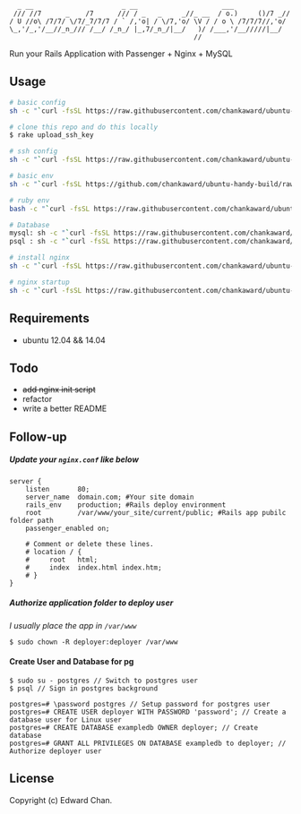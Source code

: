 ```
  _ __                      _ __                     ___              
 /// //7      _    /7      /// / _   _     _//_ __  / o.)     ()/7 _//
/ U //o\ /7/7/ \/7/_7/7/7 / ` /,'o| / \/7,'o/ \V / / o \ /7/7/7//,'o/ 
\_,'/_,'/__//_n_/// /__/ /_n_/ |_,7/_n_/|__/   )/ /___,'/__/////|__/  
                                              //                      
```

Run your Rails Application with Passenger + Nginx + MySQL

## Usage

```sh
# basic config
sh -c "`curl -fsSL https://raw.githubusercontent.com/chankaward/ubuntu-handy-build/master/basic_config.sh`"

# clone this repo and do this locally
$ rake upload_ssh_key

# ssh config
sh -c "`curl -fsSL https://raw.githubusercontent.com/chankaward/ubuntu-handy-build/master/ssh_config.sh`"

# basic env
sh -c "`curl -fsSL https://github.com/chankaward/ubuntu-handy-build/raw/master/basic_env.sh`"

# ruby env
bash -c "`curl -fsSL https://raw.githubusercontent.com/chankaward/ubuntu-handy-build/master/ruby_env.sh`"

# Database
mysql: sh -c "`curl -fsSL https://raw.githubusercontent.com/chankaward/ubuntu-handy-build/master/install_mysql.sh`"
psql : sh -c "`curl -fsSL https://raw.githubusercontent.com/chankaward/ubuntu-handy-build/master/install_psql.sh`"

# install nginx
sh -c "`curl -fsSL https://raw.githubusercontent.com/chankaward/ubuntu-handy-build/master/install_nginx.sh`"

# nginx startup
sh -c "`curl -fsSL https://raw.githubusercontent.com/chankaward/ubuntu-handy-build/master/nginx_init.sh`"
```

## Requirements

* ubuntu 12.04 && 14.04

## Todo

* ~~add nginx init script~~
* refactor
* write a better README

## Follow-up

##### Update your `nginx.conf` like below
```
server {
    listen       80;
    server_name  domain.com; #Your site domain
    rails_env    production; #Rails deploy environment
    root         /var/www/your_site/current/public; #Rails app pubilc folder path
    passenger_enabled on;

    # Comment or delete these lines.
    # location / {
    #     root   html;
    #     index  index.html index.htm;
    # }
}
```

##### Authorize application folder to deploy user
_I usually place the app in `/var/www`_
```
$ sudo chown -R deployer:deployer /var/www
```

#### Create User and Database for pg
```
$ sudo su - postgres // Switch to postgres user
$ psql // Sign in postgres background
```

```
postgres=# \password postgres // Setup password for postgres user
postgres=# CREATE USER deployer WITH PASSWORD 'password'; // Create a database user for Linux user
postgres=# CREATE DATABASE exampledb OWNER deployer; // Create database
postgres=# GRANT ALL PRIVILEGES ON DATABASE exampledb to deployer; // Authorize deployer user
```

## License
Copyright (c) Edward Chan.
